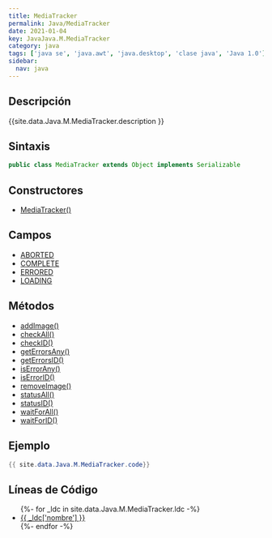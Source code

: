 ```yaml
---
title: MediaTracker
permalink: Java/MediaTracker
date: 2021-01-04
key: JavaJava.M.MediaTracker
category: java
tags: ['java se', 'java.awt', 'java.desktop', 'clase java', 'Java 1.0']
sidebar: 
  nav: java
---
```


## Descripción
{{site.data.Java.M.MediaTracker.description }}

## Sintaxis
~~~java
public class MediaTracker extends Object implements Serializable
~~~

## Constructores
* [MediaTracker()](/Java/MediaTracker/MediaTracker/)

## Campos
* [ABORTED](/Java/MediaTracker/ABORTED)
* [COMPLETE](/Java/MediaTracker/COMPLETE)
* [ERRORED](/Java/MediaTracker/ERRORED)
* [LOADING](/Java/MediaTracker/LOADING)

## Métodos
* [addImage()](/Java/MediaTracker/addImage)
* [checkAll()](/Java/MediaTracker/checkAll)
* [checkID()](/Java/MediaTracker/checkID)
* [getErrorsAny()](/Java/MediaTracker/getErrorsAny)
* [getErrorsID()](/Java/MediaTracker/getErrorsID)
* [isErrorAny()](/Java/MediaTracker/isErrorAny)
* [isErrorID()](/Java/MediaTracker/isErrorID)
* [removeImage()](/Java/MediaTracker/removeImage)
* [statusAll()](/Java/MediaTracker/statusAll)
* [statusID()](/Java/MediaTracker/statusID)
* [waitForAll()](/Java/MediaTracker/waitForAll)
* [waitForID()](/Java/MediaTracker/waitForID)

## Ejemplo
~~~java
{{ site.data.Java.M.MediaTracker.code}}
~~~

## Líneas de Código
<ul>
{%- for _ldc in site.data.Java.M.MediaTracker.ldc -%}
   <li>
       <a href="{{_ldc['url'] }}">{{ _ldc['nombre'] }}</a>
   </li>
{%- endfor -%}
</ul>
